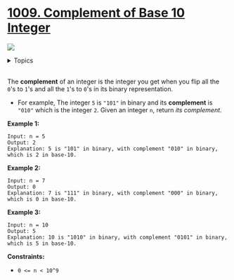 # [1009. Complement of Base 10 Integer](https://leetcode-cn.com/problems/complement-of-base-10-integer/)

![](https://img.shields.io/badge/Difficulty-Easy-green.svg)


<details>
<summary>Topics</summary>

* [`Bit Manipulation`](https://leetcode.com/tag/bit-manipulation/)

</details>
<br />

The **complement** of an integer is the integer you get when you flip all the `0`'s to `1`'s and all the `1`'s to `0`'s in its binary representation.

 + For example, The integer `5` is `"101"` in binary and its **complement** is `"010"` which is the integer `2`.
Given an integer `n`, return *its complement*.

**Example 1:**

```
Input: n = 5
Output: 2
Explanation: 5 is "101" in binary, with complement "010" in binary, which is 2 in base-10.
```

**Example 2:**

```
Input: n = 7
Output: 0
Explanation: 7 is "111" in binary, with complement "000" in binary, which is 0 in base-10.
```

**Example 3:**

```
Input: n = 10
Output: 5
Explanation: 10 is "1010" in binary, with complement "0101" in binary, which is 5 in base-10.
```

**Constraints:**

 + `0 <= n < 10^9`
